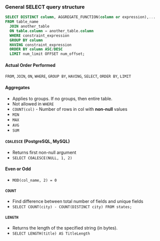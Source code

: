 ### General SELECT query structure

```SQL
SELECT DISTINCT column, AGGREGATE_FUNCTION(column or expression),...
FROM table_name
  JOIN another_table
  ON table.column = another_table.column
  WHERE constraint_expression
  GROUP BY column  
  HAVING constraint_expression
  ORDER BY column ASC/DESC
  LIMIT num_limit OFFSET num_offset;
 ```
 
#### Actual Order Performed
`FROM`, `JOIN`, `ON`, `WHERE`, `GROUP BY`, `HAVING`, `SELECT`, `ORDER BY`, `LIMIT`

#### Aggregates
- Applies to groups. If no groups, then entire table.
- Not allowed in `WHERE`
- `COUNT(col)` - Number of rows in col with **non-null** values
- `MIN`
- `MAX`
- `AVG`
- `SUM`

#### `COALESCE` (PostgreSQL, MySQL)
- Returns first non-null argument
- ` SELECT COALESCE(NULL, 1, 2) `

#### Even or Odd
- `MOD(col_name, 2) = 0`

#### `COUNT`
- Find difference between total number of fields and unique fields
- `SELECT COUNT(city) - COUNT(DISTINCT city) FROM states;`

#### `LENGTH`
- Returns the length of the specified string (in bytes).
- `SELECT LENGTH(title) AS TitleLength`
